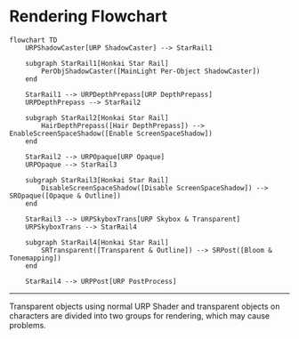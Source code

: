 # Rendering Flowchart

``` mermaid
flowchart TD
    URPShadowCaster[URP ShadowCaster] --> StarRail1

    subgraph StarRail1[Honkai Star Rail]
        PerObjShadowCaster([MainLight Per-Object ShadowCaster])
    end

    StarRail1 --> URPDepthPrepass[URP DepthPrepass]
    URPDepthPrepass --> StarRail2

    subgraph StarRail2[Honkai Star Rail]
        HairDepthPrepass([Hair DepthPrepass]) --> EnableScreenSpaceShadow([Enable ScreenSpaceShadow])
    end

    StarRail2 --> URPOpaque[URP Opaque]
    URPOpaque --> StarRail3

    subgraph StarRail3[Honkai Star Rail]
        DisableScreenSpaceShadow([Disable ScreenSpaceShadow]) --> SROpaque([Opaque & Outline])
    end

    StarRail3 --> URPSkyboxTrans[URP Skybox & Transparent]
    URPSkyboxTrans --> StarRail4

    subgraph StarRail4[Honkai Star Rail]
        SRTransparent([Transparent & Outline]) --> SRPost([Bloom & Tonemapping])
    end

    StarRail4 --> URPPost[URP PostProcess]
```

---

Transparent objects using normal URP Shader and transparent objects on characters are divided into two groups for rendering, which may cause problems.
